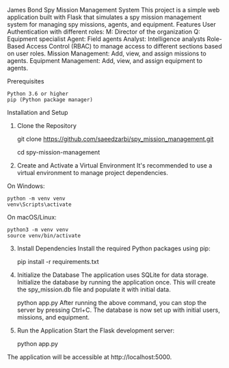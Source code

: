 James Bond Spy Mission Management System
This project is a simple web application built with Flask that simulates a spy mission management system for managing spy missions, agents, and equipment.
Features
User Authentication with different roles:
M: Director of the organization
Q: Equipment specialist
Agent: Field agents
Analyst: Intelligence analysts
Role-Based Access Control (RBAC) to manage access to different sections based on user roles.
Mission Management: Add, view, and assign missions to agents.
Equipment Management: Add, view, and assign equipment to agents.

Prerequisites

    Python 3.6 or higher
    pip (Python package manager)

Installation and Setup
1. Clone the Repository

    git clone https://github.com/saeedzarbi/spy_mission_management.git
   
    cd spy-mission-management


3. Create and Activate a Virtual Environment
It's recommended to use a virtual environment to manage project dependencies.

On Windows:

    python -m venv venv
    venv\Scripts\activate

On macOS/Linux:

    python3 -m venv venv
    source venv/bin/activate

3. Install Dependencies
Install the required Python packages using pip:

    pip install -r requirements.txt

4. Initialize the Database
The application uses SQLite for data storage. Initialize the database by running the application once. This will create the spy_mission.db file and populate it with initial data.

    python app.py
After running the above command, you can stop the server by pressing Ctrl+C. The database is now set up with initial users, missions, and equipment.

6. Run the Application
Start the Flask development server:

    python app.py

The application will be accessible at http://localhost:5000.
